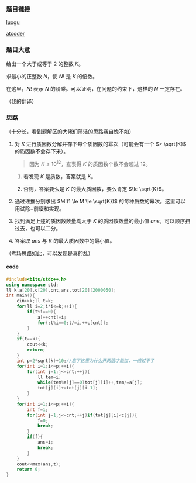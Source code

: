 ### 题目链接

[luogu](https://www.luogu.com.cn/problem/AT_abc280_d)

[atcoder](https://atcoder.jp/contests/abc280/tasks/abc280_d)

### 题目大意

给出一个大于或等于 $2$ 的整数 $K$。

求最小的正整数 $N$，使 $N!$ 是 $K$ 的倍数。

在这里，$N!$ 表示 $N$ 的阶乘。可以证明，在问题的约束下，这样的 $N$ 一定存在。

（我的翻译）

### 思路

（十分长，看到题解区的大佬们简洁的思路我自愧不如）

1. 对 $K$ 进行质因数分解并存下每个质因数的幂次（可能会有一个 $> \sqrt{K}$ 的质因数不会存下来）。

	> 因为 $K \le 10^{12}$，查表得 $K$ 的质因数个数不会超过 $12$。

	1. 若发现 $K$ 是质数，答案就是 $K$。

	2. 否则，答案要么是 $K$ 的最大质因数，要么肯定 $\le \sqrt{K}$。

2. 通过递推分别求出 $M!(1 \le M \le \sqrt{K})$ 的每种质数的幂次。这里可以用试除+前缀和实现。

3. 找到满足上述的质因数数量均大于 $K$ 的质因数数量的最小值 $ans$。可以顺序扫过去，也可以二分。

4. 答案取 $ans$ 与 $K$ 的最大质因数中的最小值。

（考场思路如此，可以发现是真的乱）


#### code
```cpp
#include<bits/stdc++.h>
using namespace std;
ll k,a[20],c[20],cnt,ans,tot[20][2000050];
int main(){
	cin>>k;ll t=k;
	for(ll i=2;i*i<=k;++i){
		if(t%i==0){
			a[++cnt]=i;
			for(;t%i==0;t/=i,++c[cnt]);
		}
	}
	if(t==k){
		cout<<k;
		return;
	}
	int p=2*sqrt(k)+10;//忘了这里为什么开两倍才能过，一倍过不了
	for(int i=1;i<=p;++i){
		for(int j=1;j<=cnt;++j){
			ll tem=i;
			while(tem%a[j]==0)tot[j][i]++,tem/=a[j];
			tot[j][i]+=tot[j][i-1];
		}
	}
	for(int i=1;i<=p;++i){
		int f=1;
		for(int j=1;j<=cnt;++j)if(tot[j][i]<c[j]){
			f=0;
			break;
		}
		if(f){
			ans=i;
			break;
		}
	}
	cout<<max(ans,t);
	return 0;
}
```